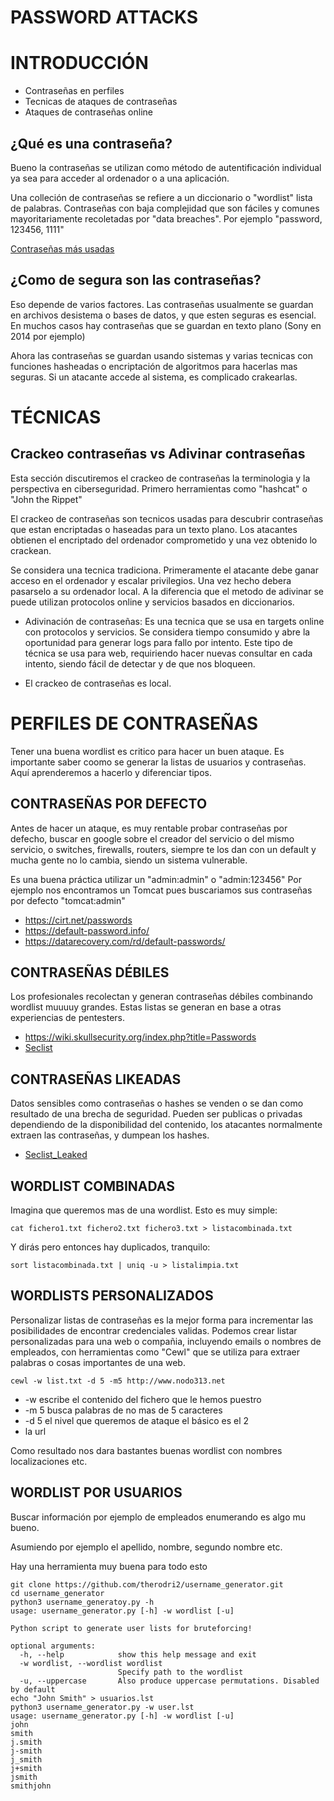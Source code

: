 # PASSWORD ATTACKS

# INTRODUCCIÓN

- Contraseñas en perfiles
- Tecnicas de ataques de contraseñas
- Ataques de contraseñas online

## ¿Qué es una contraseña?

Bueno la contraseñas se utilizan como método de autentificación individual ya sea para acceder al ordenador o a una aplicación. 

Una colleción de contraseñas se refiere a un diccionario o "wordlist" lista de palabras. Contraseñas con baja complejidad que son fáciles y comunes mayoritariamente recoletadas por "data breaches". Por ejemplo "password, 123456, 1111"

[Contraseñas más usadas](https://en.wikipedia.org/wiki/Wikipedia:10,000_most_common_passwords)

## ¿Como de segura son las contraseñas?

Eso depende de varios factores. Las contraseñas usualmente se guardan en archivos desistema o bases de datos, y que esten seguras es esencial. En muchos casos hay contraseñas que se guardan en texto plano (Sony en 2014 por ejemplo)

Ahora las contraseñas se guardan usando sistemas y varias tecnicas con funciones hasheadas o encriptación de algoritmos para hacerlas mas seguras. Si un atacante accede al sistema, es complicado crakearlas.

# TÉCNICAS

## Crackeo contraseñas vs Adivinar contraseñas

Esta sección discutiremos el crackeo de contraseñas la terminologia y la perspectiva en ciberseguridad. Primero herramientas como "hashcat" o "John the Rippet" 

El crackeo de contraseñas son tecnicos usadas para descubrir contraseñas que estan encriptadas o haseadas para un texto plano. Los atacantes obtienen el encriptado del ordenador comprometido y una vez obtenido lo crackean.

Se considera una tecnica tradiciona. Primeramente el atacante debe ganar acceso en el ordenador y escalar privilegios. Una vez hecho debera pasarselo a su ordenador local. A la diferencia que el metodo de adivinar se puede utilizan protocolos online y servicios basados en diccionarios.

- Adivinación de contraseñas: Es una tecnica que se usa en targets online con protocolos y servicios. Se considera tiempo consumido y abre la oportunidad para generar logs para fallo por intento. Este tipo de técnica se usa para web, requiriendo hacer nuevas consultar en cada intento, siendo fácil de detectar y de que nos bloqueen.

- El crackeo de contraseñas es local.

# PERFILES DE CONTRASEÑAS

Tener una buena wordlist es critico para hacer un buen ataque. Es importante saber coomo se generar la listas de usuarios y contraseñas. Aquí aprenderemos a hacerlo y diferenciar tipos.

## CONTRASEÑAS POR DEFECTO

Antes de hacer un ataque, es muy rentable probar contraseñas por defecho, buscar en google sobre el creador del servicio o del mismo servicio, o switches, firewalls, routers, siempre te los dan con un default y mucha gente no lo cambia, siendo un sistema vulnerable.

Es una buena práctica utilizar un "admin:admin" o "admin:123456" Por ejemplo nos encontramos un Tomcat pues buscariamos sus contraseñas por defecto "tomcat:admin"

- https://cirt.net/passwords
- https://default-password.info/
- https://datarecovery.com/rd/default-passwords/

## CONTRASEÑAS DÉBILES

Los profesionales recolectan y generan contraseñas débiles combinando wordlist muuuuy grandes. Estas listas se generan en base a otras experiencias de pentesters.

- https://wiki.skullsecurity.org/index.php?title=Passwords
- [Seclist](https://github.com/danielmiessler/SecLists/tree/master/Passwords)

## CONTRASEÑAS LIKEADAS

Datos sensibles como contraseñas o hashes se venden o se dan como resultado de una brecha de seguridad. Pueden ser publicas o privadas dependiendo de la disponibilidad del contenido, los atacantes normalmente extraen las contraseñas, y dumpean los hashes.

- [Seclist_Leaked](https://github.com/danielmiessler/SecLists/tree/master/Passwords/Leaked-Databases)

## WORDLIST COMBINADAS

Imagina que queremos mas de una wordlist. Esto es muy simple: 

```
cat fichero1.txt fichero2.txt fichero3.txt > listacombinada.txt
```

Y dirás pero entonces hay duplicados, tranquilo:

```
sort listacombinada.txt | uniq -u > listalimpia.txt
```

## WORDLISTS PERSONALIZADOS

Personalizar listas de contraseñas es la mejor forma para incrementar las posibilidades de encontrar credenciales validas. Podemos crear listar personalizadas para una web o compañia, incluyendo emails o nombres de empleados, con herramientas como "Cewl" que se utiliza para extraer palabras o cosas importantes de una web.

```
cewl -w list.txt -d 5 -m5 http://www.nodo313.net
```

- -w escribe el contenido del fichero que le hemos puestro
- -m 5 busca palabras de no mas de 5 caracteres
- -d 5 el nivel que queremos de ataque el básico es el 2
- la url

Como resultado nos dara bastantes buenas wordlist con nombres localizaciones etc.

## WORDLIST POR USUARIOS

Buscar información por ejemplo de empleados enumerando es algo mu bueno.

Asumiendo por ejemplo el apellido, nombre, segundo nombre etc.

Hay una herramienta muy buena para todo esto

```
git clone https://github.com/therodri2/username_generator.git
cd username_generator
python3 username_generatoy.py -h
usage: username_generator.py [-h] -w wordlist [-u]

Python script to generate user lists for bruteforcing!

optional arguments:
  -h, --help            show this help message and exit
  -w wordlist, --wordlist wordlist
                        Specify path to the wordlist
  -u, --uppercase       Also produce uppercase permutations. Disabled by default
echo "John Smith" > usuarios.lst
python3 username_generator.py -w user.lst
usage: username_generator.py [-h] -w wordlist [-u]
john
smith
j.smith
j-smith
j_smith
j+smith
jsmith
smithjohn
```




